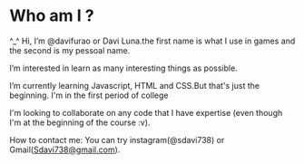  
 # Who am I ?
 
 ^_^ Hi, I’m @davifurao or Davi Luna.the first name is what I use in games and the second is my pessoal name.


   I’m interested in learn as many interesting things as possible.

   I’m currently learning Javascript, HTML and CSS.But that's just the beginning. I'm in the first period of college

   I'm looking to collaborate on any code that I have expertise (even though I'm at the beginning of the course  :v).
  
  
   How to contact me: You can try instagram(@sdavi738) or Gmail(Sdavi738@gmail.com).

<!---
davifurao/davifurao is a ✨ special ✨ repository because its `README.md` (this file) appears on your GitHub profile.
You can click the Preview link to take a look at your changes.
--->
